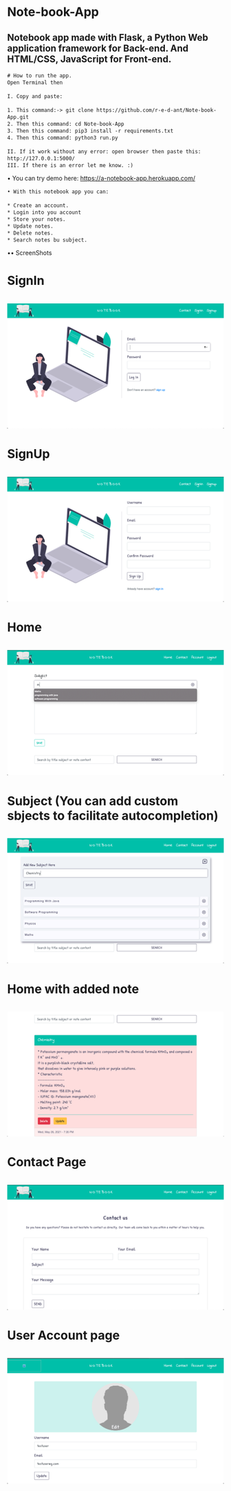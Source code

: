 # Note-book-App
Notebook app made with Flask, a Python Web application framework for Back-end. And HTML/CSS, JavaScript for Front-end.
--------

```
# How to run the app.
Open Terminal then

I. Copy and paste:

1. This command:-> git clone https://github.com/r-e-d-ant/Note-book-App.git
2. Then this command: cd Note-book-App
3. Then this command: pip3 install -r requirements.txt
4. Then this command: python3 run.py

II. If it work without any error: open browser then paste this: http://127.0.0.1:5000/
III. If there is an error let me know. :)
```

• You can try demo here: https://a-notebook-app.herokuapp.com/

```
• With this notebook app you can:

* Create an account.
* Login into you account
* Store your notes.
* Update notes.
* Delete notes.
* Search notes bu subject.
```

•• ScreenShots

# SignIn
<br>
<img src="https://github.com/r-e-d-ant/Note-book-App/blob/main/screenshots/signin.png"/>
<br>

# SignUp
<br>
<img src="https://github.com/r-e-d-ant/Note-book-App/blob/main/screenshots/signup.png"/>
<br>

# Home
<br>
<img src="https://github.com/r-e-d-ant/Note-book-App/blob/main/screenshots/adding_notes.png"/>
<br>

# Subject (You can add custom sbjects to facilitate autocompletion)
<br>
<img src="https://github.com/r-e-d-ant/Note-book-App/blob/main/screenshots/adding_subject.png"/>
<br>

# Home with added note
<br>
<img src="https://github.com/r-e-d-ant/Note-book-App/blob/main/screenshots/note.png"/>
<br>

# Contact Page

<br>
<img src="https://github.com/r-e-d-ant/Note-book-App/blob/main/screenshots/contact.png"/>
<br>

# User Account page
<br>
<img src="https://github.com/r-e-d-ant/Note-book-App/blob/main/screenshots/profile.png"/>
<br>
